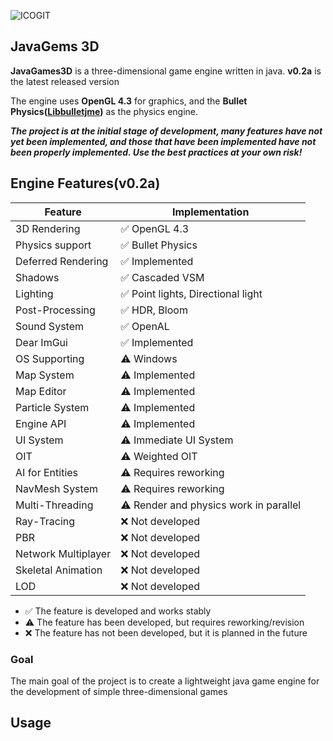 ![ICOGIT](https://github.com/user-attachments/assets/f4d93bc9-279f-41bf-bcd1-d31f8eb056f9)
## JavaGems 3D

**JavaGames3D** is a three-dimensional game engine written in java. **v0.2a** is the latest released version

The engine uses **OpenGL 4.3** for graphics, and the **Bullet Physics([Libbulletjme](https://github.com/stephengold/Libbulletjme))** as the physics engine.

***The project is at the initial stage of development, many features have not yet been implemented, and those that have been implemented have not been properly implemented. Use the best practices at your own risk!***

## Engine Features(v0.2a)

| Feature | Implementation |
|----------------------------|----------------------|
| 3D Rendering | ✅ OpenGL 4.3 |
| Physics support | ✅ Bullet Physics |
| Deferred Rendering | ✅ Implemented |
| Shadows | ✅ Cascaded VSM |
| Lighting | ✅ Point lights, Directional light |
| Post-Processing | ✅ HDR, Bloom |
| Sound System | ✅ OpenAL |
| Dear ImGui | ✅ Implemented |
| OS Supporting | ⚠️ Windows |
| Map System | ⚠️ Implemented |
| Map Editor | ⚠️ Implemented |
| Particle System | ⚠️ Implemented |
| Engine API | ⚠️ Implemented |
| UI System | ⚠️ Immediate UI System |
| OIT | ⚠️ Weighted OIT |
| AI for Entities | ⚠️ Requires reworking |
| NavMesh System | ⚠️ Requires reworking |
| Multi-Threading | ⚠️ Render and physics work in parallel |
| Ray-Tracing | ❌ Not developed |
| PBR | ❌ Not developed |
| Network Multiplayer | ❌ Not developed |
| Skeletal Animation | ❌ Not developed |
| LOD | ❌ Not developed |

- ✅ The feature is developed and works stably
- ⚠️ The feature has been developed, but requires reworking/revision
- ❌ The feature has not been developed, but it is planned in the future

### Goal
The main goal of the project is to create a lightweight java game engine for the development of simple three-dimensional games

## Usage
